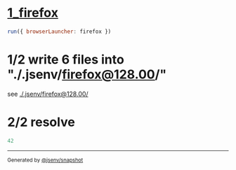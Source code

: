 # [1_firefox](../../as_js_module_dev.test.mjs#L19)

```js
run({ browserLauncher: firefox })
```

# 1/2 write 6 files into "./.jsenv/firefox@128.00/"

see [./.jsenv/firefox@128.00/](./.jsenv/firefox@128.00/)

# 2/2 resolve

```js
42
```

---

<sub>
  Generated by <a href="https://github.com/jsenv/core/tree/main/packages/independent/snapshot">@jsenv/snapshot</a>
</sub>
